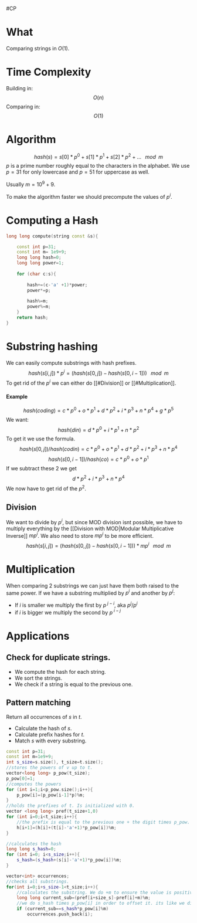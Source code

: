#CP
# What 
Comparing strings in $O(1)$.
# Time Complexity
Building in:
$$
O(n)
$$
Comparing in:
$$
O(1)
$$
# Algorithm
$$
hash(s)=s[0]*p^0+s[1]*p^1+s[2]*p^2+...\;\;\;mod\;\;m
$$
$p$ is a prime number roughly equal to the characters in the alphabet. 
We use $p=31$ for only lowercase and $p=51$ for uppercase as well.

Usually $m=10^9+9$.

To make the algorithm faster we should precompute the values of $p^i$.
# Computing a Hash
```C++
long long compute(string const &s){

	const int p=31;
	const int m= 1e9+9;
	long long hash=0;
	long long power=1;
	
	for (char c:s){
	
		hash+=(c-'a' +1)*power;
		power*=p;
		
		hash%=m;
		power%=m;
	}
	return hash;
}
```

# Substring hashing
We can easily compute substrings with hash prefixes.
$$
hash(s[i,j])*{p^{i}}={(hash(s[0,j])-hash(s[0,i-1]))}\;\;\;mod\;\;m
$$
To get rid of the $p^i$ we can either do [[#Division]] or [[#Multiplication]].
#### Example
$$hash(coding)=c*p^0+o*p^1+d*p^2+i*p^3+n*p^4+g*p^5$$
We want:
$$
hash(din)=d*p^0+i*p^1+n*p^2
$$
To get it we use the formula.
$$
hash(s[0,j])/hash(codin)=c*p^0+o*p^1+d*p^2+i*p^3+n*p^4
$$
$$
hash(s[0,i-1])/hash(co)=c*p^0+o*p^1
$$
If we subtract these 2 we get
$$
d*p^2+i*p^3+n*p^4
$$
We now have to get rid of the $p^2$.
## Division
We want to divide by $p^i$, but since MOD division isnt possible, we have to multiply everything by the [[Division with MOD|Modular Multiplicative Inverse]] $mp^i$. 
We also need to store $mp^i$ to be more efficient.
$$
hash(s[i,j])=(hash(s[0,j])-hash(s[0,i-1]))*mp^i\;\;\;mod\;\;m
$$

# Multiplication
When comparing 2 substrings we can just have them both raised to the same power.
If we have a substring multiplied by $p^i$ and another by $p^j$:
- If $i$ is smaller we multiply the first by $p^{\;j-i}$, aka $p^j/{p^i}$
- if $i$ is bigger we multiply the second by $p^{\;i-j}$
# Applications

## Check for duplicate strings.
- We compute the hash for each string.
- We sort the strings.
- We check if a string is equal to the previous one.
## Pattern matching
Return all occurrences of $s$ in $t$.
- Calculate the hash of $s$.
- Calculate prefix hashes for $t$.
- Match $s$ with every substring.
```C++
const int p=31;
const int m=1e9+9;
int s_size=s.size(), t_size=t.size();
//stores the powers of v up to t.
vector<long long> p_pow(t_size);
p_pow[0]=1;
//computes the powers
for (int i=1;i<p_pow.size();i++){
	p_pow[i]=(p_pow[i-1]*p)%m;
}
//holds the prefixes of t. Is initialized with 0.
vector <long long> pref(t_size+1,0)
for (int i=0;i<t_size;i++){
	//the prefix is equal to the previous one + the digit times p_pow.
	h[i+1]=(h[i]+(t[i]-'a'+1)*p_pow[i])%m;
}

//calculates the hash
long long s_hash=0;
for (int i=0; i<s_size;i++){
	s_hash=(s_hash+(s[i]-'a'+1)*p_pow[i])%m;
}

vector<int> occurrences;
//checks all substrings.
for(int i=0;i+s_size-1<t_size;i++){
	//calculates the substring. We do +m to ensure the value is positive. It doesnt change the final value because we do %m afterwards. We can also use abs()
	long long current_sub=(pref[i+size_s]-pref[i]+m)%m;
	//we do s_hash times p_pow[i] in order to offset it. its like we did times p^{j-i} but i is 0, because s_hash starts from 0.
	if (current_sub==s_hash*p_pow[i]%m)
		occurrences.push_back(i);
```